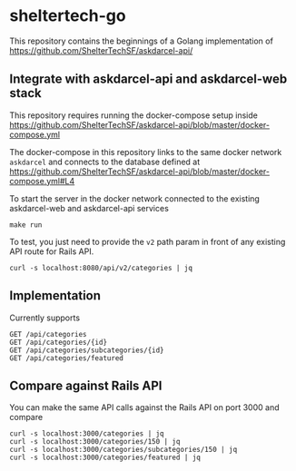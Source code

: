 # sheltertech-go

This repository contains the beginnings of a Golang implementation of  https://github.com/ShelterTechSF/askdarcel-api/

## Integrate with askdarcel-api and askdarcel-web stack

This repository requires running the docker-compose setup inside https://github.com/ShelterTechSF/askdarcel-api/blob/master/docker-compose.yml

The docker-compose in this repository links to the same docker network `askdarcel` and connects to the database defined at https://github.com/ShelterTechSF/askdarcel-api/blob/master/docker-compose.yml#L4

To start the server in the docker network connected to the existing askdarcel-web and askdarcel-api services
```
make run
```
To test, you just need to provide the `v2` path param in front of any existing API route for Rails API.
```
curl -s localhost:8080/api/v2/categories | jq
```

## Implementation

Currently supports
```
GET /api/categories
GET /api/categories/{id}
GET /api/categories/subcategories/{id}
GET /api/categories/featured
```

## Compare against Rails API
You can make the same API calls against the Rails API on port 3000 and compare
```
curl -s localhost:3000/categories | jq 
curl -s localhost:3000/categories/150 | jq 
curl -s localhost:3000/categories/subcategories/150 | jq 
curl -s localhost:3000/categories/featured | jq 
```